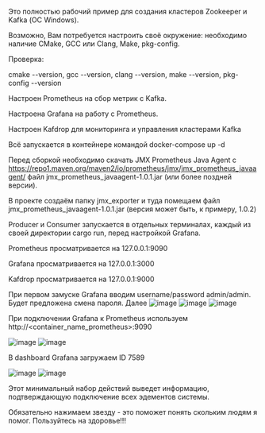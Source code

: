 Это полностью рабочий пример для создания кластеров Zookeeper и Kafka (ОС Windows).

Возможно, Вам потребуется настроить своё окружение: необходимо наличие CMake, GCC или Clang, Make, pkg-config.

Проверка:

cmake --version, gcc --version, clang --version, make --version, pkg-config --version


Настроен Prometheus на сбор метрик с Kafka.

Настроена Grafana на работу с Prometheus. 

Настроен Kafdrop для мониторинга и управления кластерами Kafka 

Всё запускается в контейнере командой docker-compose up -d

Перед сборкой необходимо скачать JMX Prometheus Java Agent c https://repo1.maven.org/maven2/io/prometheus/jmx/jmx_prometheus_javaagent/ файл jmx_prometheus_javaagent-1.0.1.jar (или более поздней версии).

В проекте создаём папку jmx_exporter и туда помещаем файл jmx_prometheus_javaagent-1.0.1.jar (версия может быть, к примеру, 1.0.2)

Producer и Consumer запускается в отдельных терминалах, каждый из своей директории cargo run, перед настройкой Grafana.

Prometheus просматривается на 127.0.0.1:9090

Grafana просматривается на 127.0.0.1:3000

Kafdrop просматривается на 127.0.0.1:9000

При первом замуске Grafana вводим username/password admin/admin. Будет предложена смена пароля. Далее
![image](https://github.com/user-attachments/assets/305e3b11-097b-48ac-943c-ed2c0abd33c9)
![image](https://github.com/user-attachments/assets/ac0d99f3-70b4-45b6-abb3-9a28efdf6a30)
![image](https://github.com/user-attachments/assets/ba1a0864-bf52-41de-a225-dc4508092c15)

При подключении Grafana к Prometheus используем http://<container_name_prometheus>:9090

![image](https://github.com/user-attachments/assets/b651867f-3d8b-48f5-9ea8-3c2096894706)
![image](https://github.com/user-attachments/assets/cb387a66-f4eb-4cf6-a7c8-a8dbf414e78d)

В dashboard Grafana загружаем ID 7589

![image](https://github.com/user-attachments/assets/5442c349-0230-48c6-8403-bb353a3ca122)
![image](https://github.com/user-attachments/assets/35362f8f-421f-407c-aa62-51754e2d09c5)

Этот минимальный набор действий выведет информацию, подтверждающую подключение всех эдементов системы.

Обязательно нажимаем звезду - это поможет понять скольким людям я помог. Пользуйтесь на здоровье!!!
